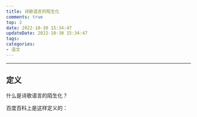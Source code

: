 ```yaml
---
title: 诗歌语言的陌生化
comments: true
top: 2
date: 2022-10-30 15:34:47
updateDate: 2022-10-30 15:34:47
tags:
categories:
- 语文
---
```


---
 <!--more-->

##  定义

什么是诗歌语言的陌生化？

百度百科上是这样定义的：

